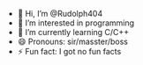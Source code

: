 - 👋 Hi, I’m @Rudolph404
- 👀 I’m interested in programming
- 🌱 I’m currently learning C/C++
- 😄 Pronouns: sir/masster/boss
- ⚡ Fun fact: I got no fun facts
